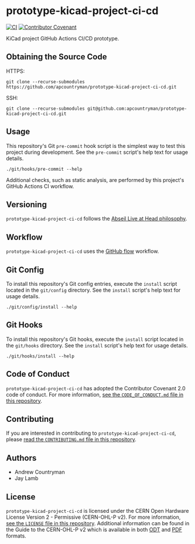 # prototype-kicad-project-ci-cd
[![CI](https://github.com/apcountryman/prototype-kicad-project-ci-cd/actions/workflows/ci.yml/badge.svg)](https://github.com/apcountryman/prototype-kicad-project-ci-cd/actions/workflows/ci.yml)
[![Contributor Covenant](https://img.shields.io/badge/Contributor%20Covenant-2.0-4baaaa.svg)](CODE_OF_CONDUCT.md)

KiCad project GitHub Actions CI/CD prototype.

## Obtaining the Source Code
HTTPS:
```shell
git clone --recurse-submodules https://github.com/apcountryman/prototype-kicad-project-ci-cd.git
```
SSH:
```shell
git clone --recurse-submodules git@github.com:apcountryman/prototype-kicad-project-ci-cd.git
```

## Usage
This repository's Git `pre-commit` hook script is the simplest way to test this project
during development.
See the `pre-commit` script's help text for usage details.
```shell
./git/hooks/pre-commit --help
```

Additional checks, such as static analysis, are performed by this project's GitHub Actions
CI workflow.

## Versioning
`prototype-kicad-project-ci-cd` follows the [Abseil Live at Head
philosophy](https://abseil.io/about/philosophy).

## Workflow
`prototype-kicad-project-ci-cd` uses the [GitHub
flow](https://guides.github.com/introduction/flow/) workflow.

## Git Config
To install this repository's Git config entries, execute the `install` script located in
the `git/config` directory.
See the `install` script's help text for usage details.
```shell
./git/config/install --help
```

## Git Hooks
To install this repository's Git hooks, execute the `install` script located in the
`git/hooks` directory.
See the `install` script's help text for usage details.
```shell
./git/hooks/install --help
```

## Code of Conduct
`prototype-kicad-project-ci-cd` has adopted the Contributor Covenant 2.0 code of conduct.
For more information, [see the `CODE_OF_CONDUCT.md` file in this
repository](CODE_OF_CONDUCT.md).

## Contributing
If you are interested in contributing to `prototype-kicad-project-ci-cd`, please [read the
`CONTRIBUTING.md` file in this repository](CONTRIBUTING.md).

## Authors
- Andrew Countryman
- Jay Lamb

## License
`prototype-kicad-project-ci-cd` is licensed under the CERN Open Hardware License Version
2 - Permissive (CERN-OHL-P v2).
For more information, [see the `LICENSE` file in this repository](LICENSE).
Additional information can be found in the Guide to the CERN-OHL-P v2 which is available
in both [ODT](LICENSE-guide.odt) and [PDF](LICENSE-guide.pdf) formats.
